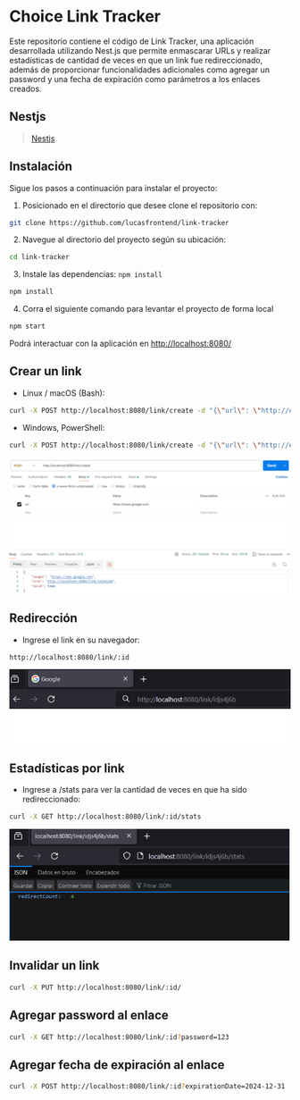# Choice Link Tracker

Este repositorio contiene el código de Link Tracker, una aplicación desarrollada utilizando Nest.js que permite enmascarar URLs y realizar estadísticas de cantidad de veces en que un link fue redireccionado, además de proporcionar funcionalidades adicionales como agregar un password y una fecha de expiración como parámetros a los enlaces creados.

## Nestjs
> [Nestjs](http://nestjs.com/)  



## Instalación
Sigue los pasos a continuación para instalar el proyecto:

1. Posicionado en el directorio que desee clone el repositorio con: 

```bash
git clone https://github.com/lucasfrontend/link-tracker
```
2. Navegue al directorio del proyecto según su ubicación: 

```bash
cd link-tracker
```

3. Instale las dependencias: `npm install`
```bash
npm install
```

4. Corra el siguiente comando para levantar el proyecto de forma local
```bash
npm start
```

Podrá interactuar con la aplicación en [http://localhost:8080/](http://localhost:8080/)


## Crear un link

- Linux / macOS (Bash):

```bash
curl -X POST http://localhost:8080/link/create -d "{\"url\": \"http://example.com\"}"
```

- Windows, PowerShell:

```bash
curl -X POST http://localhost:8080/link/create -d "{\"url\": \"http://example.com\"}"
```

![Ejemplo](images/a1.png)

## Redirección

- Ingrese el link en su navegador:

```bash
http://localhost:8080/link/:id
```

![Ejemplo](images/a2.png)

## Estadísticas por link

- Ingrese a /stats para ver la cantidad de veces en que ha sido redireccionado:

```bash
curl -X GET http://localhost:8080/link/:id/stats
```
![Ejemplo](images/a3.png)

## Invalidar un link

```bash
curl -X PUT http://localhost:8080/link/:id/
```

## Agregar password al enlace

```bash
curl -X GET http://localhost:8080/link/:id?password=123
```

## Agregar fecha de expiración al enlace

```bash
curl -X POST http://localhost:8080/link/:id?expirationDate=2024-12-31

```
